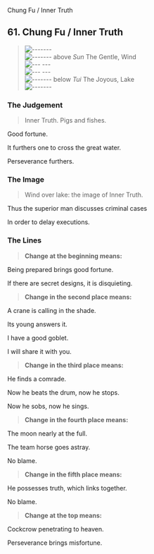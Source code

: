 Chung Fu / Inner Truth
## 61. Chung Fu / Inner Truth
> ![-------](../images/yangU.gif)   
> ![-------](../images/yangU.gif) above _Sun_ The Gentle, Wind  
> ![--- ---](../images/yinU.gif)   
> ![--- ---](../images/yinU.gif)   
> ![-------](../images/yangU.gif) below _Tui_ The Joyous, Lake  
> ![-------](../images/yangU.gif)
### The Judgement
> Inner Truth. Pigs and fishes.  
> 
 Good fortune.  
> 
 It furthers one to cross the great water.  
> 
 Perseverance furthers.
### The Image
> Wind over lake: the image of Inner Truth.  
> 
 Thus the superior man discusses criminal cases  
> 
 In order to delay executions.
### The Lines

 > **Change at the beginning means:**  
> 
 Being prepared brings good fortune.  
> 
 If there are secret designs, it is disquieting.
 > **Change in the second place means:**  
> 
 A crane is calling in the shade.  
> 
 Its young answers it.  
> 
 I have a good goblet.  
> 
 I will share it with you.
 > **Change in the third place means:**  
> 
 He finds a comrade.  
> 
 Now he beats the drum, now he stops.  
> 
 Now he sobs, now he sings.
 > **Change in the fourth place means:**  
> 
 The moon nearly at the full.  
> 
 The team horse goes astray.  
> 
 No blame.
 > **Change in the fifth place means:**  
> 
 He possesses truth, which links together.  
> 
 No blame.
 > **Change at the top means:**  
> 
 Cockcrow penetrating to heaven.  
> 
 Perseverance brings misfortune.



